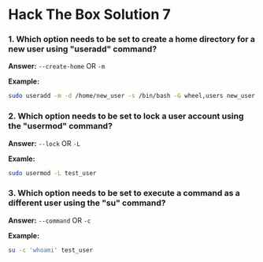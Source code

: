 # Hack The Box Solution 7

### 1. Which option needs to be set to create a home directory for a new user using "useradd" command?
**Answer:** `--create-home` OR `-m`

**Example:**
```bash
sudo useradd -m -d /home/new_user -s /bin/bash -G wheel,users new_user
```

### 2. Which option needs to be set to lock a user account using the "usermod" command?
**Answer:** `--lock` OR `-L`

**Examle:**
```bash
sudo usermod -L test_user
```

### 3. Which option needs to be set to execute a command as a different user using the "su" command?
**Answer:** `--command` OR `-c`

**Example:**
```bash
su -c 'whoami' test_user
```
